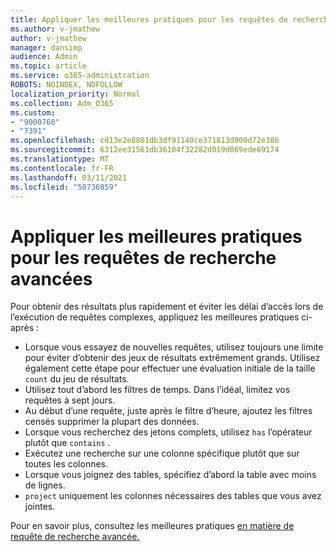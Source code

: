 ```yaml
---
title: Appliquer les meilleures pratiques pour les requêtes de recherche avancées
ms.author: v-jmathew
author: v-jmathew
manager: dansimp
audience: Admin
ms.topic: article
ms.service: o365-administration
ROBOTS: NOINDEX, NOFOLLOW
localization_priority: Normal
ms.collection: Adm_O365
ms.custom:
- "9000760"
- "7391"
ms.openlocfilehash: cd13e2e8801db3df91140ce371813d900d72e38b
ms.sourcegitcommit: 6312ee31561db36104f32282d019d069ede69174
ms.translationtype: MT
ms.contentlocale: fr-FR
ms.lasthandoff: 03/11/2021
ms.locfileid: "50736859"
---
```

# <a name="apply-best-practices-for-advanced-hunting-queries"></a>Appliquer les meilleures pratiques pour les requêtes de recherche avancées

Pour obtenir des résultats plus rapidement et éviter les délai d’accès lors de l’exécution de requêtes complexes, appliquez les meilleures pratiques ci-après :

- Lorsque vous essayez de nouvelles requêtes, utilisez toujours une limite pour éviter d’obtenir des jeux de résultats extrêmement grands. Utilisez également cette étape pour effectuer une évaluation initiale de la taille `count` du jeu de résultats.
- Utilisez tout d’abord les filtres de temps. Dans l’idéal, limitez vos requêtes à sept jours.
- Au début d’une requête, juste après le filtre d’heure, ajoutez les filtres censés supprimer la plupart des données.
- Lorsque vous recherchez des jetons complets, utilisez `has` l’opérateur plutôt que `contains` .
- Exécutez une recherche sur une colonne spécifique plutôt que sur toutes les colonnes.
- Lorsque vous joignez des tables, spécifiez d’abord la table avec moins de lignes.
- `project` uniquement les colonnes nécessaires des tables que vous avez jointes.

Pour en savoir plus, consultez les meilleures pratiques [en matière de requête de recherche avancée.](https://go.microsoft.com/fwlink/?linkid=2144812)
